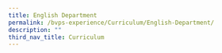 ```yaml
---
title: English Department
permalink: /bvps-experience/Curriculum/English-Department/
description: ""
third_nav_title: Curriculum
---
```

